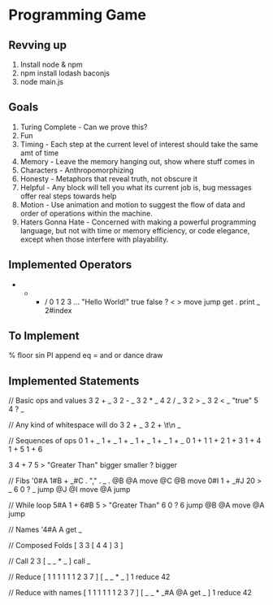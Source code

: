 # Programming Game

## Revving up
1. Install node & npm
2. npm install lodash baconjs
3. node main.js

## Goals
1. Turing Complete - Can we prove this?
2. Fun
3. Timing - Each step at the current level of interest should take the same amt of time
4. Memory - Leave the memory hanging out, show where stuff comes in
5. Characters - Anthropomorphizing 
6. Honesty - Metaphors that reveal truth, not obscure it
7. Helpful - Any block will tell you what its current job is, bug messages offer real steps towards help
8. Motion - Use animation and motion to suggest the flow of data and order of operations within the machine.
9. Haters Gonna Hate - Concerned with making a powerful programming language, but not with time or memory efficiency, or code elegance, except when those interfere with playability.

## Implemented Operators
+ - * / 
0 1 2 3 ... "Hello World!" 
true false
? < >
move jump get . print
_ 2#index

## To Implement
% floor sin PI
append  eq = and or 
dance draw

## Implemented Statements
// Basic ops and values
3 2 + _
3 2 - _
3 2 * _
4 2 / _
3 2 > _
3 2 < _
"true" 5 4 ? _

  // Any kind of whitespace will do
3 2 +        _
3 2 +   \t\n     _

  // Sequences of ops
0 1 + _ 1 + _ 1 + _ 1 + _ 1 + _ 1 + _
0 1 + 1 1 + 2 1 + 3 1 + 4 1 + 5 1 + 6

3 4 + 7 5 > "Greater Than" bigger smaller ? bigger

// Fibs
'0#A 1#B + _#C . "," . _ . @B @A move @C @B move 0#I 1 + _#J 20 > _ 6 0 ? _ jump @J @I move @A jump

// While loop
5#A 1 + 6#B 5 > "Greater Than" 6 0 ? 6 jump @B @A move @A jump

// Names
'4#A A get _

// Composed Folds
[ 3 3 [ 4 4 ] 3 ]

// Call
2 3 [ _ _ * _ ] call _

// Reduce
[ 1 1 1 1 1 1 2 3 7 ] [ _ _ * _ ] 1 reduce 42

// Reduce with names
[ 1 1 1 1 1 1 2 3 7 ] [ _ _ * _#A @A get _ ] 1 reduce 42
